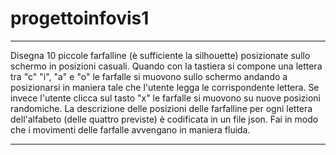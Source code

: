 # progettoinfovis1
**************************
Disegna 10 piccole farfalline (è sufficiente la silhouette) posizionate
sullo schermo in posizioni casuali. Quando con la tastiera si compone
una lettera tra "c" "i", "a" e "o" le farfalle si muovono sullo schermo
andando a posizionarsi in maniera tale che l'utente legga le
corrispondente lettera. Se invece l'utente clicca sul tasto "x" le
farfalle si muovono su nuove posizioni randomiche. La descrizione delle
posizioni delle farfalline per ogni lettera dell'alfabeto (delle quattro
previste) è codificata in un file json. Fai in modo che i movimenti
delle farfalle avvengano in maniera fluida.
**************************


